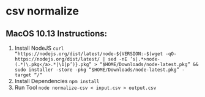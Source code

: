 # csv normalize

## MacOS 10.13 Instructions:
1. Install NodeJS
`curl “https://nodejs.org/dist/latest/node-${VERSION:-$(wget -qO- https://nodejs.org/dist/latest/ | sed -nE ‘s|.*>node-(.*)\.pkg</a>.*|\1|p’)}.pkg” > “$HOME/Downloads/node-latest.pkg” && sudo installer -store -pkg “$HOME/Downloads/node-latest.pkg” -target “/“`
2. Install Dependencies
`npm install`
3. Run Tool
`node normalize-csv < input.csv > output.csv`